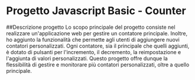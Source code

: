 # Progetto Javascript Basic - Counter


##Descrizione progetto
Lo scopo principale del progetto consiste nel realizzare un'applicazione web per gestire un contatore principale. Inoltre, ho aggiunto la funzionalità che permette agli utenti di aggiungere nuovi contatori personalizzati. Ogni contatore, sia il principale che quelli aggiunti, è dotato di pulsanti per l'incremento, il decremento, la reimpostazione e l'aggiunta di valori personalizzati. Questo progetto offre dunque la flessibilità di gestire e monitorare più contatori personalizzati, oltre a quello principale.
